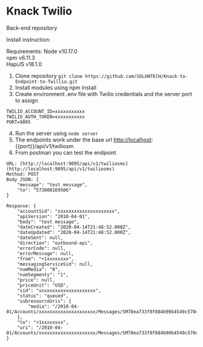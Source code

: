 # Knack Twilio

Back-end repository

Install instruction:

Requirements: 
Node v10.17.0  
npm v6.11.3  
HapiJS v18.1.0

1. Clone repository ``git clone https://github.com/SOLUNTECH/Knack-to-Endpoint-to-Twillio.git``  
2. Install modules using npm install  
3. Create environment .env file with Twilio credentials and the server port to assign  
```
TWILIO_ACCOUNT_ID=xxxxxxxxxxx
TWILIO_AUTH_TOKEN=xxxxxxxxxxx
PORT=9095
```
4. Run the server  using ``node server``  
5. The endpoints work under the base url [http://localhost](http://localhost/):{{port}}/api/v1/twiliosm  
6. From postman you can test the endpoint  
```
URL: [http://localhost:9095/api/v1/twiliosms](http://localhost:9095/api/v1/twiliosms)  
Method: POST  
Body JSON: {  
	"message": "test message",  
	"to": "573008169506"  
}

Response: {  
	"accountSid": "xxxxxxxxxxxxxxxxxxxxx",  
	"apiVersion": "2010-04-01",  
	"body": "test message",  
	"dateCreated": "2020-04-14T21:48:52.000Z",  
	"dateUpdated": "2020-04-14T21:48:52.000Z",  
	"dateSent": null,  
	"direction": "outbound-api",  
	"errorCode": null,  
	"errorMessage": null,  
	"from": "+1xxxxxxxx",  
	"messagingServiceSid": null,  
	"numMedia": "0",  
	"numSegments": "1",  
	"price": null,  
	"priceUnit": "USD",  
	"sid": "xxxxxxxxxxxxxxxxxxxxx",  
	"status": "queued",  
	"subresourceUris": {  
		"media": "/2010-04-01/Accounts/xxxxxxxxxxxxxxxxxxxxx/Messages/SM70ea733f0f884b90b4549c570c5f2b15/Media.json"  
	},  
	"to": "+1xxxxxxxx",  
	"uri": "/2010-04-01/Accounts/xxxxxxxxxxxxxxxxxxxxx/Messages/SM70ea733f0f884b90b4549c570c5f2b15.json"  
}
```
